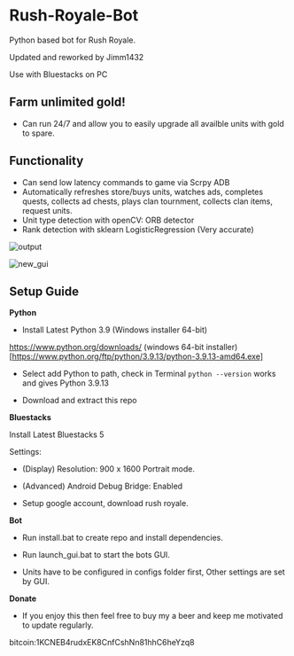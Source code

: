 # Rush-Royale-Bot
Python based bot for Rush Royale.

Updated and reworked by Jimm1432

Use with Bluestacks on PC

## Farm unlimited gold!
* Can run 24/7 and allow you to easily upgrade all availble units with gold to spare.

## Functionality 
* Can send low latency commands to game via Scrpy ADB
* Automatically refreshes store/buys units, watches ads, completes quests, collects ad chests, plays clan tournment, collects clan items, request units.
* Unit type detection with openCV: ORB detector
* Rank detection with sklearn LogisticRegression (Very accurate)

![output](https://user-images.githubusercontent.com/71280183/171181226-d680e7ca-729f-4c3d-8fc6-573736371dfb.png)

![new_gui](https://user-images.githubusercontent.com/71280183/183141310-841b100a-2ddb-4f59-a6d9-4c7789ba72db.png)



## Setup Guide

**Python**

* Install Latest Python 3.9 (Windows installer 64-bit)

https://www.python.org/downloads/ (windows 64-bit installer)[https://www.python.org/ftp/python/3.9.13/python-3.9.13-amd64.exe]

* Select add Python to path, check in Terminal `python --version`  works and gives Python 3.9.13

* Download and extract this repo

**Bluestacks**

Install Latest Bluestacks 5

Settings:

* (Display) Resolution: 900 x 1600 Portrait mode. 

* (Advanced) Android Debug Bridge: Enabled 

* Setup google account, download rush royale.

**Bot**

* Run install.bat to create repo and install dependencies.

* Run launch_gui.bat to start the bots GUI.

* Units have to be configured in configs folder first, Other settings are set by GUI. 

**Donate**

* If you enjoy this then feel free to buy my a beer and keep me motivated to update regularly. 
 
bitcoin:1KCNEB4rudxEK8CnfCshNn81hhC6heYzq8
